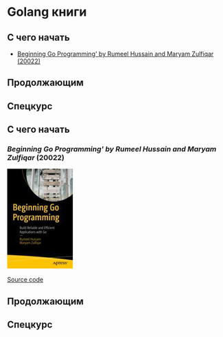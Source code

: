 # Golang книги

## С чего начать
- [Beginning Go Programming' by Rumeel Hussain and Maryam Zulfiqar (20022)](#beginning-go-programming-by-rumeel-hussain-and-maryam-zulfiqar-20022)

## Продолжающим

## Спецкурс

## С чего начать
### *Beginning Go Programming' by Rumeel Hussain and Maryam Zulfiqar* (20022)
![Cover image](https://github.com/Apress/beginning-go-programming/raw/main/978-1-4842-8857-3.jpg)

[Source code](https://github.com/Apress/beginning-go-programming)


## Продолжающим

## Спецкурс
